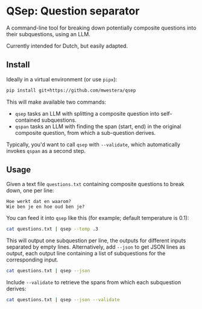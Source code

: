 # QSep: Question separator #

A command-line tool for breaking down potentially composite questions into their subquestions, using an LLM.

Currently intended for Dutch, but easily adapted.

## Install ##

Ideally in a virtual environment (or use `pipx`):

```bash
pip install git+https://github.com/mwestera/qsep
```

This will make available two commands: 

- `qsep` tasks an LLM with splitting a composite question into self-contained subquestions.
- `qspan` tasks an LLM with finding the span (start, end) in the original composite question, from which a sub-question derives.

Typically, you'd want to call `qsep` with `--validate`, which automatically invokes `qspan` as a second step.

## Usage ##

Given a text file `questions.txt` containing composite questions to break down, one per line:

```text
Hoe werkt dat en waarom?
Wie ben je en hoe oud ben je?
```

You can feed it into `qsep` like this (for example; default temperature is 0.1):

```bash
cat questions.txt | qsep --temp .3
```

This will output one subquestion per line, the outputs for different inputs separated by empty lines.
Alternatively, add `--json` to get JSON lines as output, each output line containing a list of subquestions for the corresponding input.

```bash
cat questions.txt | qsep --json
```

Include `--validate` to retrieve the spans from which each subquestion derives:

```bash
cat questions.txt | qsep --json --validate
```
